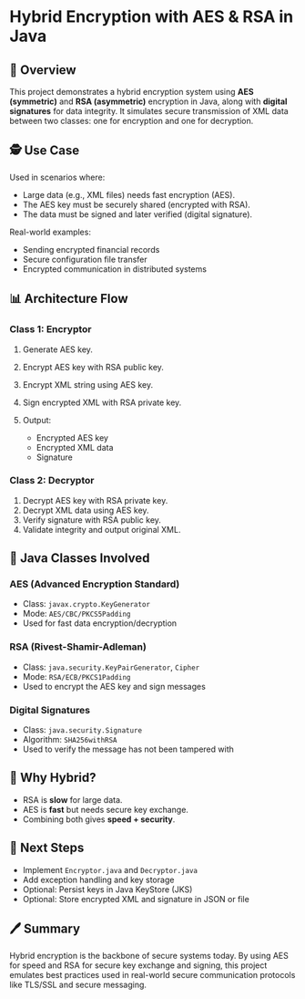 #  Hybrid Encryption with AES & RSA in Java

## 🔐 Overview

This project demonstrates a hybrid encryption system using **AES (symmetric)** and **RSA (asymmetric)** encryption in Java, along with **digital signatures** for data integrity. It simulates secure transmission of XML data between two classes: one for encryption and one for decryption.


## 🕵️ Use Case

Used in scenarios where:

* Large data (e.g., XML files) needs fast encryption (AES).
* The AES key must be securely shared (encrypted with RSA).
* The data must be signed and later verified (digital signature).

Real-world examples:

* Sending encrypted financial records
* Secure configuration file transfer
* Encrypted communication in distributed systems


## 📊 Architecture Flow

### Class 1: **Encryptor**

1. Generate AES key.
2. Encrypt AES key with RSA public key.
3. Encrypt XML string using AES key.
4. Sign encrypted XML with RSA private key.
5. Output:

   * Encrypted AES key
   * Encrypted XML data
   * Signature

### Class 2: **Decryptor**

1. Decrypt AES key with RSA private key.
2. Decrypt XML data using AES key.
3. Verify signature with RSA public key.
4. Validate integrity and output original XML.


## 🔧 Java Classes Involved

### AES (Advanced Encryption Standard)

* Class: `javax.crypto.KeyGenerator`
* Mode: `AES/CBC/PKCS5Padding`
* Used for fast data encryption/decryption

### RSA (Rivest-Shamir-Adleman)

* Class: `java.security.KeyPairGenerator`, `Cipher`
* Mode: `RSA/ECB/PKCS1Padding`
* Used to encrypt the AES key and sign messages

### Digital Signatures

* Class: `java.security.Signature`
* Algorithm: `SHA256withRSA`
* Used to verify the message has not been tampered with


## 🤔 Why Hybrid?

* RSA is **slow** for large data.
* AES is **fast** but needs secure key exchange.
* Combining both gives **speed + security**.



## 🎡 Next Steps

* Implement `Encryptor.java` and `Decryptor.java`
* Add exception handling and key storage
* Optional: Persist keys in Java KeyStore (JKS)
* Optional: Store encrypted XML and signature in JSON or file


## 🖊️ Summary

Hybrid encryption is the backbone of secure systems today. By using AES for speed and RSA for secure key exchange and signing, this project emulates best practices used in real-world secure communication protocols like TLS/SSL and secure messaging.

